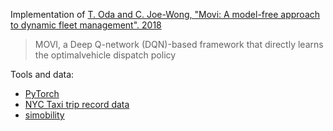 Implementation of
[T. Oda and C. Joe-Wong, "Movi: A model-free approach to dynamic fleet management". 2018](https://arxiv.org/pdf/1804.04758.pdf)
>  MOVI, a Deep Q-network (DQN)-based framework that directly learns the optimalvehicle  dispatch  policy

Tools and data:

* [PyTorch](https://pytorch.org/)
* [NYC Taxi trip record data](https://www1.nyc.gov/site/tlc/about/tlc-trip-record-data.page)
* [simobility](https://github.com/sash-ko/simobility)
